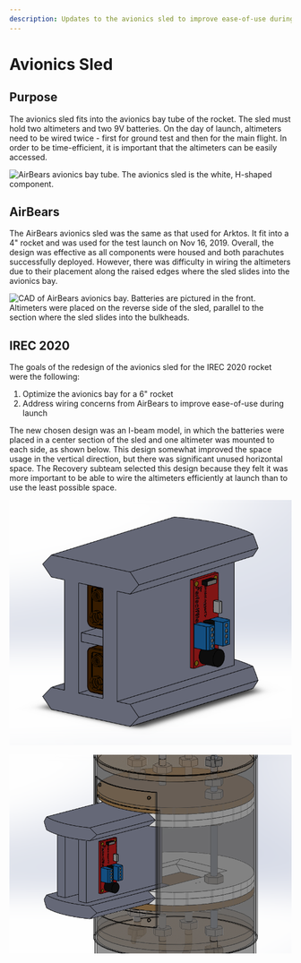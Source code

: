 ```yaml
---
description: Updates to the avionics sled to improve ease-of-use during launch.
---
```


# Avionics Sled

## Purpose

The avionics sled fits into the avionics bay tube of the rocket. The sled must hold two altimeters and two 9V batteries. On the day of launch, altimeters need to be wired twice - first for ground test and then for the main flight. In order to be time-efficient, it is important that the altimeters can be easily accessed. 

![AirBears avionics bay tube. The avionics sled is the white, H-shaped component.](https://lh6.googleusercontent.com/39SM1Qf0Lk7eZdqtdIQk431AZ9e_dFEAGUWNDtH3XYhLhFpSlS_azwc9huqrwZVRfqzCBTRRxxGcVOBgzGglIiuem6dKqBm1rFAvPL47qc9yLFWvf4M88AHZFXTjTS8BO8k9cAXziM0)

## AirBears

The AirBears avionics sled was the same as that used for Arktos. It fit into a 4" rocket and was used for the test launch on Nov 16, 2019. Overall, the design was effective as all components were housed and both parachutes successfully deployed. However, there was difficulty in wiring the altimeters due to their placement along the raised edges where the sled slides into the avionics bay.

![CAD of AirBears avionics bay. Batteries are pictured in the front. Altimeters were placed on the reverse side of the sled, parallel to the section where the sled slides into the bulkheads.](https://lh4.googleusercontent.com/Zgf9vMdYIC71AKCi3odUyjVHzGTkxz9Ec9UdmOcemztUX3suDsLnrRV-nX23cT3E989Mp-3K4kiVbzgTj_8g281Pp2ZrFBmJbVcbigSZ3stZ2j7ThiPHRURTBk593epeYK2p9CFwamM)

## IREC 2020

The goals of the redesign of the avionics sled for the IREC 2020 rocket were the following:

1. Optimize the avionics bay for a 6" rocket
2. Address wiring concerns from AirBears to improve ease-of-use during launch

The new chosen design was an I-beam model, in which the batteries were placed in a center section of the sled and one altimeter was mounted to each side, as shown below. This design somewhat improved the space usage in the vertical direction, but there was significant unused horizontal space. The Recovery subteam selected this design because they felt it was more important to be able to wire the altimeters efficiently at launch than to use the least possible space. 

![Avionics Sled as viewed from back. Batteries are placed in middle centrals and the second altimeter is in the corresponding position on the other side of the sled.](../../.gitbook/assets/image%20%2857%29.png)

![CAD demonstrating how sled slides into avionics bay](../../.gitbook/assets/image%20%284%29.png)

